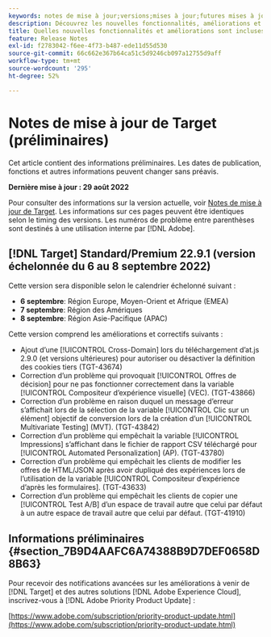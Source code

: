 ```yaml
---
keywords: notes de mise à jour;versions;mises à jour;futures mises à jour;améliorations;nouvelles fonctionnalités;correctifs;préliminaire
description: Découvrez les nouvelles fonctionnalités, améliorations et correctifs de la prochaine version d’Adobe Target, notamment les SDK, les API et les bibliothèques JavaScript.
title: Quelles nouvelles fonctionnalités et améliorations sont incluses dans la prochaine version ?
feature: Release Notes
exl-id: f2783042-f6ee-4f73-b487-ede11d55d530
source-git-commit: 66c662e367b64ca51c5d9246cb097a12755d9aff
workflow-type: tm+mt
source-wordcount: '295'
ht-degree: 52%

---
```


# Notes de mise à jour de Target (préliminaires)

Cet article contient des informations préliminaires. Les dates de publication, fonctions et autres informations peuvent changer sans préavis.

**Dernière mise à jour : 29 août 2022**

Pour consulter des informations sur la version actuelle, voir [Notes de mise à jour de Target](release-notes.md). Les informations sur ces pages peuvent être identiques selon le timing des versions. Les numéros de problème entre parenthèses sont destinés à une utilisation interne par [!DNL Adobe].

## [!DNL Target] Standard/Premium 22.9.1 (version échelonnée du 6 au 8 septembre 2022)

Cette version sera disponible selon le calendrier échelonné suivant :

* **6 septembre**: Région Europe, Moyen-Orient et Afrique (EMEA)
* **7 septembre**: Région des Amériques
* **8 septembre**: Région Asie-Pacifique (APAC)

Cette version comprend les améliorations et correctifs suivants :

* Ajout d’une [!UICONTROL Cross-Domain] lors du téléchargement d’at.js 2.9.0 (et versions ultérieures) pour autoriser ou désactiver la définition des cookies tiers (TGT-43674)
* Correction d’un problème qui provoquait [!UICONTROL Offres de décision] pour ne pas fonctionner correctement dans la variable [!UICONTROL Compositeur d’expérience visuelle] (VEC). (TGT-43866)
* Correction d’un problème en raison duquel un message d’erreur s’affichait lors de la sélection de la variable [!UICONTROL Clic sur un élément] objectif de conversion lors de la création d’un [!UICONTROL Multivariate Testing] (MVT). (TGT-43842)
* Correction d’un problème qui empêchait la variable [!UICONTROL Impressions] s’affichant dans le fichier de rapport CSV téléchargé pour [!UICONTROL Automated Personalization] (AP). (TGT-43780)
* Correction d’un problème qui empêchait les clients de modifier les offres de HTML/JSON après avoir dupliqué des expériences lors de l’utilisation de la variable [!UICONTROL Compositeur d’expérience d’après les formulaires]. (TGT-43633)
* Correction d’un problème qui empêchait les clients de copier une [!UICONTROL Test A/B] d’un espace de travail autre que celui par défaut à un autre espace de travail autre que celui par défaut. (TGT-41910)

## Informations préliminaires {#section_7B9D4AAFC6A74388B9D7DEF0658D8B63}

Pour recevoir des notifications avancées sur les améliorations à venir de [!DNL Target] et des autres solutions [!DNL Adobe Experience Cloud], inscrivez-vous à [!DNL Adobe Priority Product Update] :

[https://www.adobe.com/subscription/priority-product-update.html](https://www.adobe.com/subscription/priority-product-update.html)
